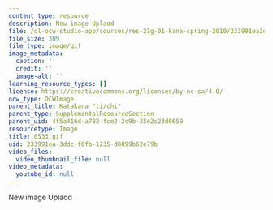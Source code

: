 ```yaml
---
content_type: resource
description: New image Uplaod
file: /ol-ocw-studio-app/courses/res-21g-01-kana-spring-2010/233991ea3ddcf0fb1235d8899b62e79b_0533.gif
file_size: 309
file_type: image/gif
image_metadata:
  caption: ''
  credit: ''
  image-alt: ''
learning_resource_types: []
license: https://creativecommons.org/licenses/by-nc-sa/4.0/
ocw_type: OCWImage
parent_title: Katakana "ti/chi"
parent_type: SupplementalResourceSection
parent_uid: 4f5a416d-a782-fce2-2c9b-35e2c23d0659
resourcetype: Image
title: 0533.gif
uid: 233991ea-3ddc-f0fb-1235-d8899b62e79b
video_files:
  video_thumbnail_file: null
video_metadata:
  youtube_id: null
---
```

New image Uplaod